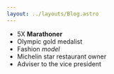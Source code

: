 ```yaml
---
layout: ../layouts/Blog.astro
---
```


- 5X **Marathoner**
- Olympic gold medalist
- Fashion _model_
- Michelin star restaurant owner
- Adviser to the vice president